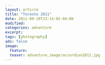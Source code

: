 ```yaml
---
layout: article
title: "Toronto 2011"
date: 2011-09-18T23:14:02-04:00
modified:
categories: adventure
excerpt:
tags: [photography]
ads: false
image:
  feature:
  teaser: advanture_image/accordion2011.jpg
---
```

